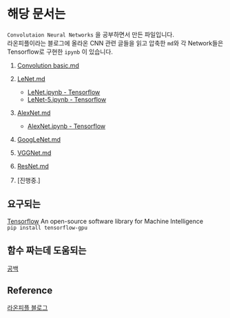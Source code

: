 # 해당 문서는

`Convolutaion Neural Networks` 을 공부하면서 만든 파일입니다.  
라온피플이라는 블로그에 올라온 CNN 관련 글들을 읽고 압축한 `md`와 각 Network들은 Tensorflow로 구현한 `ipynb` 이 있습니다.

1. [Convolution basic.md](https://github.com/Park-Ju-hyeong/ConvNet/blob/master/CNN_basic.md)  
2. [LeNet.md](https://github.com/Park-Ju-hyeong/ConvNet/blob/master/LeNet.md)  
    * [LeNet.ipynb - Tensorflow](https://github.com/Park-Ju-hyeong/ConvNet/blob/master/LeNet.ipynb)  
     * [LeNet-5.ipynb - Tensorflow](https://github.com/Park-Ju-hyeong/ConvNet/blob/master/LeNet-5.ipynb)  
3. [AlexNet.md](https://github.com/Park-Ju-hyeong/ConvNet/blob/master/AlexNet.md)  
    * [AlexNet.ipynb - Tensorflow](https://github.com/Park-Ju-hyeong/ConvNet/blob/master/AlexNet.ipynb)  
4. [GoogLeNet.md](https://github.com/Park-Ju-hyeong/ConvNet/blob/master/GoogLeNet.md)  

5. [VGGNet.md](https://github.com/Park-Ju-hyeong/ConvNet/blob/master/VGG.md)  

6. [ResNet.md](https://github.com/Park-Ju-hyeong/ConvNet/blob/master/ResNet.md)

7. [진행중.]
    

## 요구되는

[Tensorflow](https://www.tensorflow.org/) An open-source software library for Machine Intelligence  
```pip install tensorflow-gpu```   

## 함수 짜는데 도움되는  

[공백]()

## Reference

[라온피플 블로그](http://laonple.blog.me/)